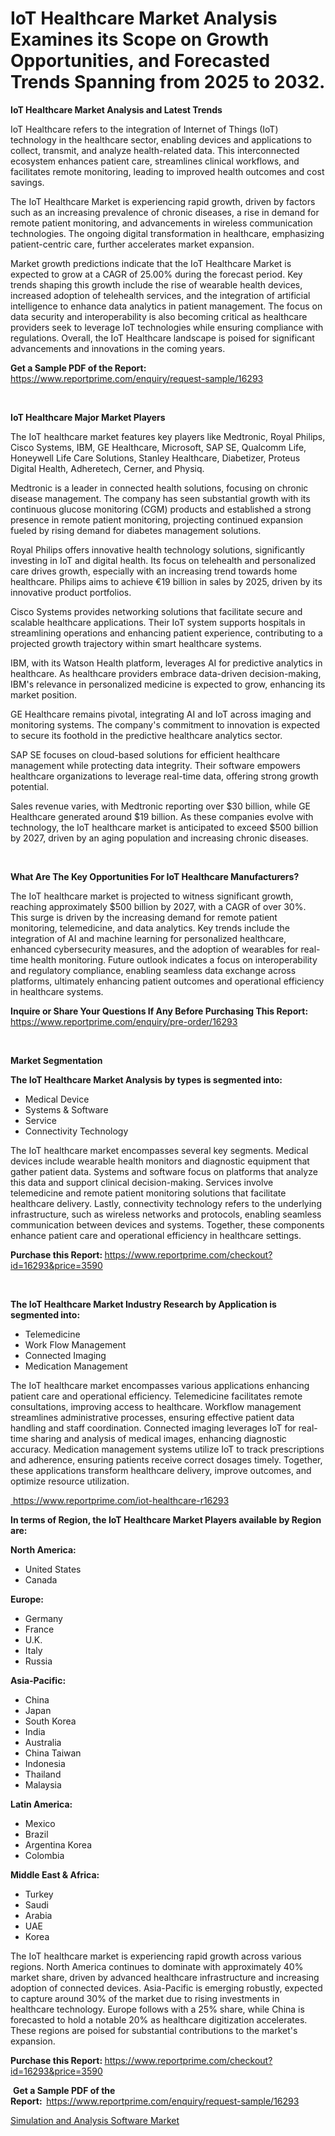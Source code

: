 <p><h1>IoT Healthcare Market Analysis Examines its Scope on Growth Opportunities, and Forecasted Trends Spanning from 2025 to 2032.</h1></p><p><strong>IoT Healthcare Market Analysis and Latest Trends</strong></p>
<p><p>IoT Healthcare refers to the integration of Internet of Things (IoT) technology in the healthcare sector, enabling devices and applications to collect, transmit, and analyze health-related data. This interconnected ecosystem enhances patient care, streamlines clinical workflows, and facilitates remote monitoring, leading to improved health outcomes and cost savings. </p><p>The IoT Healthcare Market is experiencing rapid growth, driven by factors such as an increasing prevalence of chronic diseases, a rise in demand for remote patient monitoring, and advancements in wireless communication technologies. The ongoing digital transformation in healthcare, emphasizing patient-centric care, further accelerates market expansion.</p><p>Market growth predictions indicate that the IoT Healthcare Market is expected to grow at a CAGR of 25.00% during the forecast period. Key trends shaping this growth include the rise of wearable health devices, increased adoption of telehealth services, and the integration of artificial intelligence to enhance data analytics in patient management. The focus on data security and interoperability is also becoming critical as healthcare providers seek to leverage IoT technologies while ensuring compliance with regulations. Overall, the IoT Healthcare landscape is poised for significant advancements and innovations in the coming years.</p></p>
<p><strong>Get a Sample PDF of the Report:&nbsp;</strong> <a href="https://www.reportprime.com/enquiry/request-sample/16293?utm_campaign=2458&utm_medium=2&utm_source=Github&utm_content=ia&utm_term=20032025&utm_id=iot-healthcare">https://www.reportprime.com/enquiry/request-sample/16293</a></p>
<p>&nbsp;</p>
<p><strong>IoT Healthcare Major Market Players</strong></p>
<p><p>The IoT healthcare market features key players like Medtronic, Royal Philips, Cisco Systems, IBM, GE Healthcare, Microsoft, SAP SE, Qualcomm Life, Honeywell Life Care Solutions, Stanley Healthcare, Diabetizer, Proteus Digital Health, Adheretech, Cerner, and Physiq. </p><p>Medtronic is a leader in connected health solutions, focusing on chronic disease management. The company has seen substantial growth with its continuous glucose monitoring (CGM) products and established a strong presence in remote patient monitoring, projecting continued expansion fueled by rising demand for diabetes management solutions.</p><p>Royal Philips offers innovative health technology solutions, significantly investing in IoT and digital health. Its focus on telehealth and personalized care drives growth, especially with an increasing trend towards home healthcare. Philips aims to achieve €19 billion in sales by 2025, driven by its innovative product portfolios.</p><p>Cisco Systems provides networking solutions that facilitate secure and scalable healthcare applications. Their IoT system supports hospitals in streamlining operations and enhancing patient experience, contributing to a projected growth trajectory within smart healthcare systems.</p><p>IBM, with its Watson Health platform, leverages AI for predictive analytics in healthcare. As healthcare providers embrace data-driven decision-making, IBM's relevance in personalized medicine is expected to grow, enhancing its market position.</p><p>GE Healthcare remains pivotal, integrating AI and IoT across imaging and monitoring systems. The company's commitment to innovation is expected to secure its foothold in the predictive healthcare analytics sector.</p><p>SAP SE focuses on cloud-based solutions for efficient healthcare management while protecting data integrity. Their software empowers healthcare organizations to leverage real-time data, offering strong growth potential.</p><p>Sales revenue varies, with Medtronic reporting over $30 billion, while GE Healthcare generated around $19 billion. As these companies evolve with technology, the IoT healthcare market is anticipated to exceed $500 billion by 2027, driven by an aging population and increasing chronic diseases.</p></p>
<p>&nbsp;</p>
<p><strong>What Are The Key Opportunities For IoT Healthcare Manufacturers?</strong></p>
<p><p>The IoT healthcare market is projected to witness significant growth, reaching approximately $500 billion by 2027, with a CAGR of over 30%. This surge is driven by the increasing demand for remote patient monitoring, telemedicine, and data analytics. Key trends include the integration of AI and machine learning for personalized healthcare, enhanced cybersecurity measures, and the adoption of wearables for real-time health monitoring. Future outlook indicates a focus on interoperability and regulatory compliance, enabling seamless data exchange across platforms, ultimately enhancing patient outcomes and operational efficiency in healthcare systems.</p></p>
<p><strong>Inquire or Share Your Questions If Any Before Purchasing This Report:</strong> <a href="https://www.reportprime.com/enquiry/pre-order/16293?utm_campaign=2458&utm_medium=2&utm_source=Github&utm_content=ia&utm_term=20032025&utm_id=iot-healthcare">https://www.reportprime.com/enquiry/pre-order/16293</a></p>
<p>&nbsp;</p>
<p><strong>Market Segmentation</strong></p>
<p><strong>The IoT Healthcare Market Analysis by types is segmented into:</strong></p>
<p><ul><li>Medical Device</li><li>Systems & Software</li><li>Service</li><li>Connectivity Technology</li></ul></p>
<p><p>The IoT healthcare market encompasses several key segments. Medical devices include wearable health monitors and diagnostic equipment that gather patient data. Systems and software focus on platforms that analyze this data and support clinical decision-making. Services involve telemedicine and remote patient monitoring solutions that facilitate healthcare delivery. Lastly, connectivity technology refers to the underlying infrastructure, such as wireless networks and protocols, enabling seamless communication between devices and systems. Together, these components enhance patient care and operational efficiency in healthcare settings.</p></p>
<p><strong>Purchase this Report:&nbsp;</strong><a href="https://www.reportprime.com/checkout?id=16293&price=3590&utm_campaign=2458&utm_medium=2&utm_source=Github&utm_content=ia&utm_term=20032025&utm_id=iot-healthcare">https://www.reportprime.com/checkout?id=16293&price=3590</a></p>
<p>&nbsp;</p>
<p><strong>The IoT Healthcare Market Industry Research by Application is segmented into:</strong></p>
<p><ul><li>Telemedicine</li><li>Work Flow Management</li><li>Connected Imaging</li><li>Medication Management</li></ul></p>
<p><p>The IoT healthcare market encompasses various applications enhancing patient care and operational efficiency. Telemedicine facilitates remote consultations, improving access to healthcare. Workflow management streamlines administrative processes, ensuring effective patient data handling and staff coordination. Connected imaging leverages IoT for real-time sharing and analysis of medical images, enhancing diagnostic accuracy. Medication management systems utilize IoT to track prescriptions and adherence, ensuring patients receive correct dosages timely. Together, these applications transform healthcare delivery, improve outcomes, and optimize resource utilization.</p></p>
<p><a href="https://www.reportprime.com/iot-healthcare-r16293?utm_campaign=2458&utm_medium=2&utm_source=Github&utm_content=ia&utm_term=20032025&utm_id=iot-healthcare">&nbsp;https://www.reportprime.com/iot-healthcare-r16293</a></p>
<p><strong>In terms of Region, the IoT Healthcare Market Players available by Region are:</strong></p>
<p>
    <p> <strong> North America: </strong>
        <ul>
            <li>United States</li>
            <li>Canada</li>
        </ul>
        </p> 
    <p> <strong> Europe: </strong>
        <ul>
            <li>Germany</li>
            <li>France</li>
            <li>U.K.</li>
            <li>Italy</li>
            <li>Russia</li>
        </ul>
        </p> 
    <p> <strong> Asia-Pacific: </strong>
        <ul>
            <li>China</li>
            <li>Japan</li>
            <li>South Korea</li>
            <li>India</li>
            <li>Australia</li>
            <li>China Taiwan</li>
            <li>Indonesia</li>
            <li>Thailand</li>
            <li>Malaysia</li>
        </ul>
        </p> 
    <p> <strong> Latin America: </strong>
        <ul>
            <li>Mexico</li>
            <li>Brazil</li>
            <li>Argentina Korea</li>
            <li>Colombia</li>
        </ul>
        </p> 
    <p> <strong> Middle East & Africa: </strong>
        <ul>
            <li>Turkey</li>
            <li>Saudi</li>
            <li>Arabia</li>
            <li>UAE</li>
            <li>Korea</li>
        </ul>
    </p>
    </p>
<p><p>The IoT healthcare market is experiencing rapid growth across various regions. North America continues to dominate with approximately 40% market share, driven by advanced healthcare infrastructure and increasing adoption of connected devices. Asia-Pacific is emerging robustly, expected to capture around 30% of the market due to rising investments in healthcare technology. Europe follows with a 25% share, while China is forecasted to hold a notable 20% as healthcare digitization accelerates. These regions are poised for substantial contributions to the market's expansion.</p></p>
<p><strong>Purchase this Report: </strong><a href="https://www.reportprime.com/checkout?id=16293&price=3590&utm_campaign=2458&utm_medium=2&utm_source=Github&utm_content=ia&utm_term=20032025&utm_id=iot-healthcare">https://www.reportprime.com/checkout?id=16293&price=3590</a></p>
<p>&nbsp;<strong>Get a Sample PDF of the Report:&nbsp;&nbsp;</strong><a href="https://www.reportprime.com/enquiry/request-sample/16293?utm_campaign=2458&utm_medium=2&utm_source=Github&utm_content=ia&utm_term=20032025&utm_id=iot-healthcare">https://www.reportprime.com/enquiry/request-sample/16293</a></p>
<p><strong></strong></p>
<p><p><a href="https://github.com/maclarensidney/Market-Research-Report-List-1/blob/main/simulation-and-analysis-software-market.md?utm_campaign=2458&utm_medium=2&utm_source=Github&utm_content=ia&utm_term=20032025&utm_id=iot-healthcare">Simulation and Analysis Software Market</a></p></p>